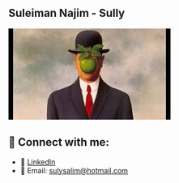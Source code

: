 ## Suleiman Najim - Sully

![Profile Image](./githubimage.jpg)

## 🔗 Connect with me:

- 💼 [LinkedIn](https://linkedin.com/in/suleiman-najim)
- 📧 Email: [sulysalim@hotmail.com](mailto:sulysalim@hotmail.com)
